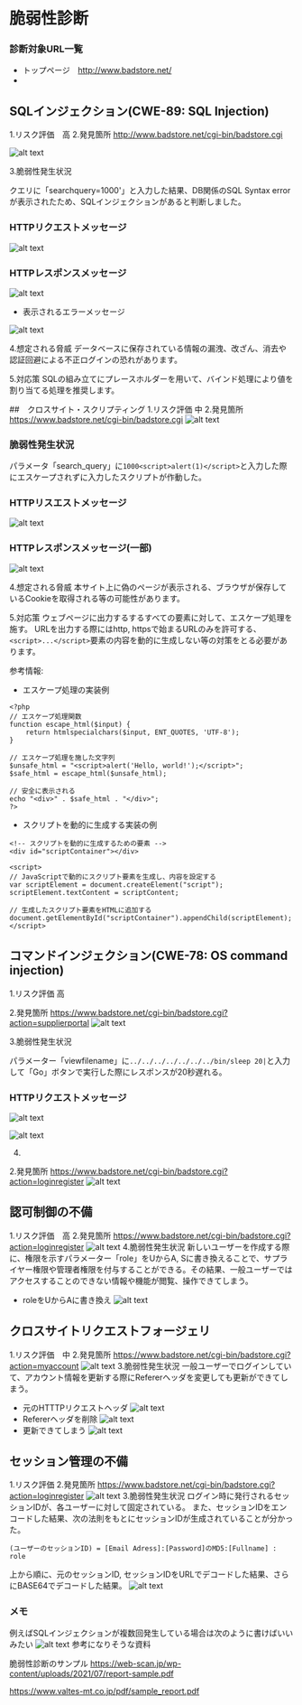# 脆弱性診断


### 診断対象URL一覧

- トップページ　http://www.badstore.net/
- 

## SQLインジェクション(CWE-89: SQL Injection)
1.リスク評価　高
2.発見箇所
http://www.badstore.net/cgi-bin/badstore.cgi

![alt text](image-7.png)

3.脆弱性発生状況

クエリに「searchquery=1000'」と入力した結果、DB関係のSQL Syntax errorが表示されたため、SQLインジェクションがあると判断しました。



### HTTPリクエストメッセージ

![alt text](image-8.png)

### HTTPレスポンスメッセージ

![alt text](image-9.png)

- 表示されるエラーメッセージ

![alt text](image-10.png)

4.想定される脅威
データベースに保存されている情報の漏洩、改ざん、消去や認証回避による不正ログインの恐れがあります。

5.対応策
SQLの組み立てにプレースホルダーを用いて、バインド処理により値を割り当てる処理を推奨します。



##　クロスサイト・スクリプティング
1.リスク評価 中
2.発見箇所
https://www.badstore.net/cgi-bin/badstore.cgi
![alt text](image-7.png)



### 脆弱性発生状況

パラメータ「search_query」に```1000<script>alert(1)</script>```と入力した際にエスケープされずに入力したスクリプトが作動した。

### HTTPリスエストメッセージ
![alt text](image-15.png)

### HTTPレスポンスメッセージ(一部)
![alt text](image-16.png)

4.想定される脅威
本サイト上に偽のページが表示される、ブラウザが保存しているCookieを取得される等の可能性があります。

5.対応策
ウェブページに出力するするすべての要素に対して、エスケープ処理を施す。
URLを出力する際にはhttp, httpsで始まるURLのみを許可する、```<script>...</script>```要素の内容を動的に生成しない等の対策をとる必要があります。


参考情報:
- エスケープ処理の実装例
```
<?php
// エスケープ処理関数
function escape_html($input) {
    return htmlspecialchars($input, ENT_QUOTES, 'UTF-8');
}

// エスケープ処理を施した文字列
$unsafe_html = "<script>alert('Hello, world!');</script>";
$safe_html = escape_html($unsafe_html);

// 安全に表示される
echo "<div>" . $safe_html . "</div>";
?>
```

- スクリプトを動的に生成する実装の例
```
<!-- スクリプトを動的に生成するための要素 -->
<div id="scriptContainer"></div>

<script>
// JavaScriptで動的にスクリプト要素を生成し、内容を設定する
var scriptElement = document.createElement("script");
scriptElement.textContent = scriptContent;

// 生成したスクリプト要素をHTMLに追加する
document.getElementById("scriptContainer").appendChild(scriptElement);
</script>
```


## コマンドインジェクション(CWE-78: OS command injection)

1.リスク評価 高

2.発見箇所
https://www.badstore.net/cgi-bin/badstore.cgi?action=supplierportal
![alt text](image-12.png)


3.脆弱性発生状況

パラメーター「viewfilename」に```../../../../../../../bin/sleep 20|```と入力して「Go」ボタンで実行した際にレスポンスが20秒遅れる。

### HTTPリクエストメッセージ

![alt text](image-13.png)

![alt text](image-14.png)


4.


2.発見箇所
https://www.badstore.net/cgi-bin/badstore.cgi?action=loginregister
![alt text](image-17.png)


## 認可制御の不備

1.リスク評価　高
2.発見箇所
https://www.badstore.net/cgi-bin/badstore.cgi?action=loginregister
![alt text](image-19.png)
4.脆弱性発生状況
新しいユーザーを作成する際に、権限を示すパラメーター「role」をUからA, Sに書き換えることで、サプライヤー権限や管理者権限を付与することができる。その結果、一般ユーザーではアクセスすることのできない情報や機能が閲覧、操作できてしまう。

- roleをUからAに書き換え
![alt text](image-20.png)


## クロスサイトリクエストフォージェリ

1.リスク評価　中
2.発見箇所
https://www.badstore.net/cgi-bin/badstore.cgi?action=myaccount
![alt text](image-21.png)
3.脆弱性発生状況
一般ユーザーでログインしていて、アカウント情報を更新する際にRefererヘッダを変更しても更新ができてしまう。

- 元のHTTTPリクエストヘッダ
![alt text](image-24.png)
- Refererヘッダを削除
![alt text](image-25.png)
- 更新できてしまう
![alt text](image-26.png)



## セッション管理の不備
1.リスク評価
2.発見箇所
https://www.badstore.net/cgi-bin/badstore.cgi?action=loginregister
![alt text](image-27.png)
3.脆弱性発生状況
ログイン時に発行されるセッションIDが、各ユーザーに対して固定されている。
また、セッションIDをエンコードした結果、次の法則をもとにセッションIDが生成されていることが分かった。
```
(ユーザーのセッションID) = [Email Adress]:[Password]のMD5:[Fullname] : role
```

上から順に、元のセッションID, セッションIDをURLでデコードした結果、さらにBASE64でデコードした結果。
![alt text](image-28.png)


 

### メモ

例えばSQLインジェクションが複数回発生している場合は次のように書けばいいみたい
![alt text](image-29.png)
参考になりそうな資料

脆弱性診断のサンプル
https://web-scan.jp/wp-content/uploads/2021/07/report-sample.pdf


https://www.valtes-mt.co.jp/pdf/sample_report.pdf



